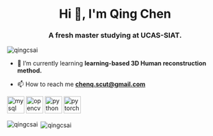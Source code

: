 <h1 align="center">Hi 👋, I'm Qing Chen</h1>
<h3 align="center">A fresh master studying at UCAS-SIAT.</h3>

<p align="left"> <img src="https://komarev.com/ghpvc/?username=qingcsai" alt="qingcsai" /> </p>

- 🌱 I’m currently learning **learning-based 3D Human reconstruction method.**

- 📫 How to reach me **chenq.scut@gmail.com**

<p align="left"><img src="https://devicons.github.io/devicon/devicon.git/icons/mysql/mysql-original-wordmark.svg" alt="mysql" width="40" height="40"/> <img src="https://www.vectorlogo.zone/logos/opencv/opencv-icon.svg" alt="opencv" width="40" height="40"/> <img src="https://devicons.github.io/devicon/devicon.git/icons/python/python-original.svg" alt="python" width="40" height="40"/> <img src="https://www.vectorlogo.zone/logos/pytorch/pytorch-icon.svg" alt="pytorch" width="40" height="40"/></p><p><img align="left" src="https://github-readme-stats.vercel.app/api/top-langs/?username=qingcsai&layout=compact&hide=html" alt="qingcsai" /></p>

<p>&nbsp;<img align="center" src="https://github-readme-stats.vercel.app/api?username=qingcsai&show_icons=true" alt="qingcsai" /></p>


[^_^]: <Here are some ideas to get you started>

<!--

- 🔭 I’m currently working on ...
- 🌱 I’m currently learning ...
- 👯 I’m looking to collaborate on ...
- 🤔 I’m looking for help with ...
- 💬 Ask me about ...
- 📫 How to reach me: ...
- 😄 Pronouns: ...
- ⚡ Fun fact: ...  
-->

